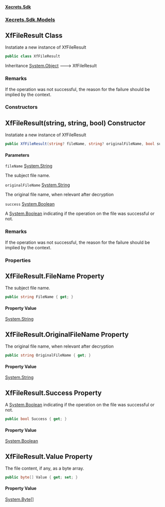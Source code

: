 #### [Xecrets.Sdk](index.md 'index')
### [Xecrets.Sdk.Models](Xecrets.Sdk.Models.md 'Xecrets.Sdk.Models')

## XfFileResult Class

Instatiate a new instance of XfFileResult

```csharp
public class XfFileResult
```

Inheritance [System.Object](https://docs.microsoft.com/en-us/dotnet/api/System.Object 'System.Object') &#129106; XfFileResult

### Remarks
If the operation was not successful, the reason for the failure should be implied by the context.
### Constructors

<a name='Xecrets.Sdk.Models.XfFileResult.XfFileResult(string,string,bool)'></a>

## XfFileResult(string, string, bool) Constructor

Instatiate a new instance of XfFileResult

```csharp
public XfFileResult(string? fileName, string? originalFileName, bool success);
```
#### Parameters

<a name='Xecrets.Sdk.Models.XfFileResult.XfFileResult(string,string,bool).fileName'></a>

`fileName` [System.String](https://docs.microsoft.com/en-us/dotnet/api/System.String 'System.String')

The subject file name.

<a name='Xecrets.Sdk.Models.XfFileResult.XfFileResult(string,string,bool).originalFileName'></a>

`originalFileName` [System.String](https://docs.microsoft.com/en-us/dotnet/api/System.String 'System.String')

The original file name, when relevant after decryption

<a name='Xecrets.Sdk.Models.XfFileResult.XfFileResult(string,string,bool).success'></a>

`success` [System.Boolean](https://docs.microsoft.com/en-us/dotnet/api/System.Boolean 'System.Boolean')

A [System.Boolean](https://docs.microsoft.com/en-us/dotnet/api/System.Boolean 'System.Boolean') indicating if the operation on the file was successful or not.

### Remarks
If the operation was not successful, the reason for the failure should be implied by the context.
### Properties

<a name='Xecrets.Sdk.Models.XfFileResult.FileName'></a>

## XfFileResult.FileName Property

The subject file name.

```csharp
public string FileName { get; }
```

#### Property Value
[System.String](https://docs.microsoft.com/en-us/dotnet/api/System.String 'System.String')

<a name='Xecrets.Sdk.Models.XfFileResult.OriginalFileName'></a>

## XfFileResult.OriginalFileName Property

The original file name, when relevant after decryption

```csharp
public string OriginalFileName { get; }
```

#### Property Value
[System.String](https://docs.microsoft.com/en-us/dotnet/api/System.String 'System.String')

<a name='Xecrets.Sdk.Models.XfFileResult.Success'></a>

## XfFileResult.Success Property

A [System.Boolean](https://docs.microsoft.com/en-us/dotnet/api/System.Boolean 'System.Boolean') indicating if the operation on the file was successful or not.

```csharp
public bool Success { get; }
```

#### Property Value
[System.Boolean](https://docs.microsoft.com/en-us/dotnet/api/System.Boolean 'System.Boolean')

<a name='Xecrets.Sdk.Models.XfFileResult.Value'></a>

## XfFileResult.Value Property

The file content, if any, as a byte array.

```csharp
public byte[] Value { get; set; }
```

#### Property Value
[System.Byte](https://docs.microsoft.com/en-us/dotnet/api/System.Byte 'System.Byte')[[]](https://docs.microsoft.com/en-us/dotnet/api/System.Array 'System.Array')